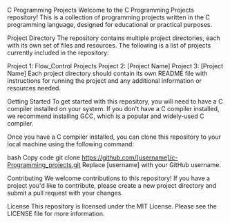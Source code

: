 C Programming Projects
Welcome to the C Programming Projects repository! This is a collection of programming projects written in the C programming language, designed for educational or practical purposes.

Project Directory
The repository contains multiple project directories, each with its own set of files and resources. The following is a list of projects currently included in the repository:

Project 1: Flow_Control Projects
Project 2: [Project Name]
Project 3: [Project Name]
Each project directory should contain its own README file with instructions for running the project and any additional information or resources needed.

Getting Started
To get started with this repository, you will need to have a C compiler installed on your system. If you don't have a C compiler installed, we recommend installing GCC, which is a popular and widely-used C compiler.

Once you have a C compiler installed, you can clone this repository to your local machine using the following command:

bash
Copy code
git clone https://github.com/[username]/c-Programming_projects.git
Replace [username] with your GitHub username.

Contributing
We welcome contributions to this repository! If you have a project you'd like to contribute, please create a new project directory and submit a pull request with your changes.

License
This repository is licensed under the MIT License. Please see the LICENSE file for more information.




